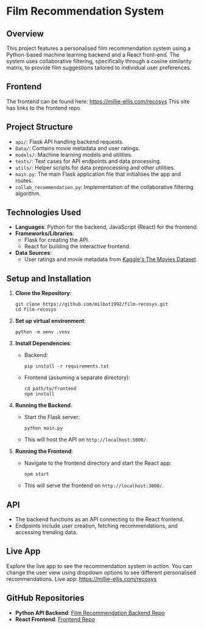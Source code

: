 # Film Recommendation System

## Overview
This project features a personalised film recommendation system using a Python-based machine learning backend and a React front-end. The system uses collaborative filtering, specifically through a cosine similarity matrix, to provide film suggestions tailored to individual user preferences.

## Frontend
The frontend can be found here: https://millie-ellis.com/recosys
This site has links to the frontend repo

## Project Structure
- `api/`: Flask API handling backend requests.
- `Data/`: Contains movie metadata and user ratings.
- `models/`: Machine learning models and utilities.
- `tests/`: Test cases for API endpoints and data processing.
- `utils/`: Helper scripts for data preprocessing and other utilities.
- `main.py`: The main Flask application file that initialises the app and routes.
- `collab_recommendation.py`: Implementation of the collaborative filtering algorithm.

## Technologies Used
- **Languages**: Python for the backend, JavaScript (React) for the frontend.
- **Frameworks/Libraries**:
  - Flask for creating the API.
  - React for building the interactive frontend.
- **Data Sources**:
  - User ratings and movie metadata from [Kaggle's The Movies Dataset](https://www.kaggle.com/datasets/rounakbanik/the-movies-dataset).

## Setup and Installation
1. **Clone the Repository**:
    ```
    git clone https://github.com/milbot1992/film-recosys.git
    cd film-recosys
    ```

2. **Set up virtual environment**:
    ```
    python -m venv .venv
    ```
    
3. **Install Dependencies**:
    - Backend:
        ```
        pip install -r requirements.txt
        ```
    - Frontend (assuming a separate directory):
        ```
        cd path/to/frontend
        npm install
        ```

4. **Running the Backend**:
    - Start the Flask server:
        ```
        python main.py
        ```
    - This will host the API on `http://localhost:5000/`.

5. **Running the Frontend**:
    - Navigate to the frontend directory and start the React app:
        ```
        npm start
        ```
    - This will serve the frontend on `http://localhost:3000/`.

## API
- The backend functions as an API connecting to the React frontend.
- Endpoints include user creation, fetching recommendations, and accessing trending data.

## Live App
Explore the live app to see the recommendation system in action. You can change the user view using dropdown options to see different personalised recommendations.
Live app: https://millie-ellis.com/recosys


## GitHub Repositories
- **Python API Backend**: [Film Recommendation Backend Repo](https://github.com/milbot1992/film-recosys)
- **React Frontend**: [Frontend Repo](https://github.com/milbot1992/data-projects)
